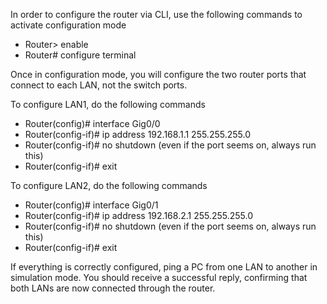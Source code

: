 In order to configure the router via CLI, use the following commands to activate configuration mode

- Router> enable
- Router# configure terminal

Once in configuration mode, you will configure the two router ports that connect to each LAN, not the switch ports.

To configure LAN1, do the following commands

- Router(config)# interface Gig0/0
- Router(config-if)# ip address 192.168.1.1 255.255.255.0
- Router(config-if)# no shutdown  (even if the port seems on, always run this)
- Router(config-if)# exit

To configure LAN2, do the following commands

- Router(config)# interface Gig0/1
- Router(config-if)# ip address 192.168.2.1 255.255.255.0
- Router(config-if)# no shutdown  (even if the port seems on, always run this)
- Router(config-if)# exit

If everything is correctly configured, ping a PC from one LAN to another in simulation mode.
You should receive a successful reply, confirming that both LANs are now connected through the router.
